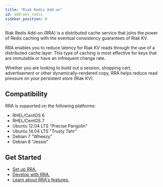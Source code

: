 ```yaml
---
title: "Riak Redis Add-on"
id: add-ons_redis
sidebar_position: 0
---
```


[addon redis develop]: ./developing-rra.md

[addon redis features]: ./redis-add-on-features.md

[addon redis setup]: set-up-rra/index.md

[ee]: http://basho.com/contact/

Riak Redis Add-on (RRA) is a distributed cache service that joins the power of Redis caching with the eventual consistency guarantees of Riak KV. 

RRA enables you to reduce latency for Riak KV reads through the use of a distributed cache layer. This type of caching is most effective for keys that are immutable or have an infrequent change rate.

Whether you are looking to build out a session, shopping cart, advertisement or other dynamically-rendered copy, RRA helps reduce read pressure on your persistent store (Riak KV).

## Compatibility

RRA is supported on the following platforms:

* RHEL/CentOS 6
* RHEL/CentOS 7
* Ubuntu 12.04 LTS "Precise Pangolin"
* Ubuntu 14.04 LTS "Trusty Tahr"
* Debian 7 "Wheezy"
* Debian 8 "Jessie"

## Get Started

* [Set up RRA.][addon redis setup]
* [Develop with RRA.][addon redis develop]
* [Learn about RRA's features.][addon redis features]
